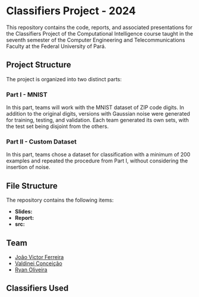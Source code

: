 # Classifiers Project - 2024

This repository contains the code, reports, and associated presentations for the Classifiers Project of the Computational Intelligence course taught in the seventh semester of the Computer Engineering and Telecommunications Faculty at the Federal University of Pará.

## Project Structure

The project is organized into two distinct parts:

### Part I - MNIST

In this part, teams will work with the MNIST dataset of ZIP code digits. In addition to the original digits, versions with Gaussian noise were generated for training, testing, and validation. Each team generated its own sets, with the test set being disjoint from the others.

### Part II - Custom Dataset

In this part, teams chose a dataset for classification with a minimum of 200 examples and repeated the procedure from Part I, without considering the insertion of noise.

## File Structure

The repository contains the following items:

- **Slides:** 
- **Report:** 
- **src:**

## Team

- [João Victor Ferreira](https://github.com/jvictorferreira3301)
- [Valdinei Conceição](https://github.com/Manky0)
- [Ryan Oliveira](https://github.com/ASTRAson)
  
## Classifiers Used
